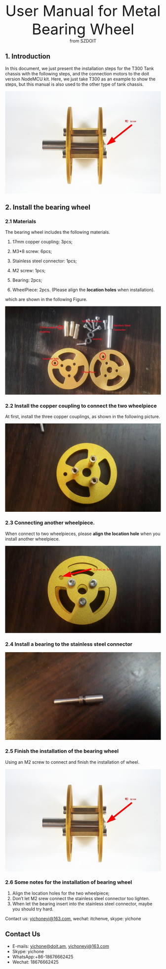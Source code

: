 <center> <font size=10> User Manual for Metal Bearing Wheel </font></center>

<center> from SZDOIT </center>

## 1. Introduction

  In this document, we just present the installation steps for the T300 Tank chassis with the following steps, and the connection motors to the doit version NodeMCU kit. Here, we just take T300 as an example to show the steps, but this manual is also used to the other type of tank chassis.

![wheelfinish](wheelfinish.jpg)

## 2. Install the bearing wheel

### 2.1 Materials

The bearing wheel includes the following materials.

1)   17mm copper coupling: 3pcs; 

2)   M3*8 screw: 6pcs;

3)   Stainless steel connector: 1pcs;

4)   M2 screw: 1pcs;

5)   Bearing: 2pcs;

6)   WheelPiece: 2pcs. (Please align the **location holes** when installation).

which are shown in the following Figure.

![TwheelPiece](TwheelPiece.jpg)

### 2.2 Install the copper coupling to connect the two wheelpiece

At first, install the three copper couplings, as shown in the following picture.

![TwheelPiecei1](TwheelPiecei1.jpg)

### 2.3  Connecting another wheelpiece.

When connect to two wheelpieces, please **align the location hole** when you install another wheelpiece.



![locationhole](locationhole.jpg)

### 2.4 Install a bearing to the stainless steel connector

![connector](connector.jpg)

### 2.5 Finish the installation of the bearing wheel

  Using an M2 screw to connect and finish the installation of wheel.

![wheelfinish](wheelfinish.jpg)

### 2.6 Some notes for the installation of bearing wheel

1. Align the location holes for the two wheelpiece;
2. Don’t let M2 srew connect the stainless steel connector too lighten.
3. When let the bearing insert into the stainless steel connector, maybe you should try hard.

Contact us: yichoneyi@163.com, wechat: itchenve, skype: yichone



## Contact Us

- E-mails: [yichone@doit.am](mailto:yichone@doit.am), [yichoneyi@163.com](mailto:yichoneyi@163.com)
- Skype: yichone
- WhatsApp:+86-18676662425
- Wechat: 18676662425